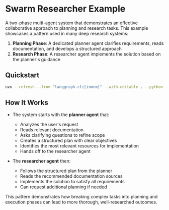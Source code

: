 # Swarm Researcher Example

A two-phase multi-agent system that demonstrates an effective collaborative approach to planning and research tasks. This example showcases a pattern used in many deep research systems:

1. **Planning Phase**: A dedicated planner agent clarifies requirements, reads documentation, and develops a structured approach
2. **Research Phase**: A researcher agent implements the solution based on the planner's guidance

## Quickstart

```bash
uvx --refresh --from "langgraph-cli[inmem]" --with-editable . --python 3.11 langgraph dev
```

## How It Works

- The system starts with the **planner agent** that:
  - Analyzes the user's request
  - Reads relevant documentation
  - Asks clarifying questions to refine scope
  - Creates a structured plan with clear objectives
  - Identifies the most relevant resources for implementation
  - Hands off to the researcher agent

- The **researcher agent** then:
  - Follows the structured plan from the planner
  - Reads the recommended documentation sources
  - Implements the solution to satisfy all requirements
  - Can request additional planning if needed

This pattern demonstrates how breaking complex tasks into planning and execution phases can lead to more thorough, well-researched outcomes.

